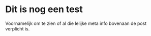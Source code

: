 # Dit is nog een test

Voornamelijk om te zien of al die lelijke meta info bovenaan de post verplicht is. 